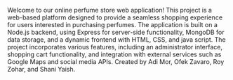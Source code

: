 Welcome to our online perfume store web application! This project is a web-based platform designed to provide a seamless shopping experience for users interested in purchasing perfumes. The application is built on a Node.js backend, using Express for server-side functionality, MongoDB for data storage, and a dynamic frontend with HTML, CSS, and java script. The project incorporates various features, including an administrator interface, shopping cart functionality, and integration with external services such as Google Maps and social media APIs.
Created by Adi Mor, Ofek Zavaro, Roy Zohar, and Shani Yaish.
